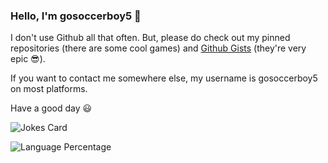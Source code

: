 ### Hello, I'm gosoccerboy5 👋

I don't use Github all that often. But, please do check out my pinned repositories (there are some cool games) and [Github Gists](https://gist.github.com/gosoccerboy5) (they're very epic 😎). 

If you want to contact me somewhere else, my username is gosoccerboy5 on most platforms.

Have a good day 😃

![Jokes Card](https://readme-jokes.vercel.app/api)

![Language Percentage](https://github-readme-stats.vercel.app/api/top-langs/?username=gosoccerboy5&theme=github_dark)
